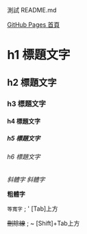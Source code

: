 測試 README.md 

[GitHub Pages 首頁](https://DavidPeng1.github.io)

# h1 標題文字
## h2 標題文字
### h3 標題文字
#### h4 標題文字
##### h5 標題文字
###### h6 標題文字

_斜體字_
*斜體字*

**粗體字**

`等寬字` ; ' [Tab]上方

~~刪除線~~ ;  ~ [Shift]+Tab上方

